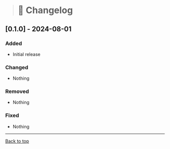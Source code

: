> # 📑 Changelog

## [0.1.0] - 2024-08-01

### Added

- Initial release

### Changed

- Nothing

### Removed

- Nothing

### Fixed

- Nothing

---
[Back to top](#-changelog)













